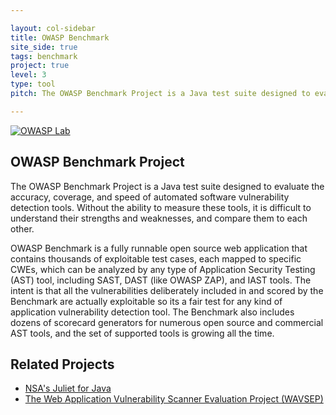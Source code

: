 ```yaml
---

layout: col-sidebar
title: OWASP Benchmark
site_side: true
tags: benchmark
project: true
level: 3
type: tool
pitch: The OWASP Benchmark Project is a Java test suite designed to evaluate the accuracy, coverage, and speed of automated software vulnerability detection tools.

---
```



<!-- rebuild 40 -->

[![OWASP Lab](https://img.shields.io/badge/owasp-lab%20project-yellow)](https://www2.owasp.org/projects#div-lab)

## OWASP Benchmark Project

The OWASP Benchmark Project is a Java test suite designed to evaluate the accuracy, coverage, and speed of automated software vulnerability detection tools. Without the ability to measure these tools, it is difficult to understand their strengths and weaknesses, and compare them to each other.

OWASP Benchmark is a fully runnable open source web application that contains thousands of exploitable test cases, each mapped to specific CWEs, which can be analyzed by any type of Application Security Testing (AST) tool, including SAST, DAST (like OWASP ZAP), and IAST tools. The intent is that all the vulnerabilities deliberately included in and scored by the Benchmark are actually exploitable so its a fair test for any kind of application vulnerability detection tool. The Benchmark also includes dozens of scorecard generators for numerous open source and commercial AST tools, and the set of supported tools is growing all the time.

## Related Projects
* [NSA's Juliet for Java](https://samate.nist.gov/SARD/testsuite.php)
* [The Web Application Vulnerability Scanner Evaluation Project (WAVSEP)](https://sectooladdict.blogspot.com/)
